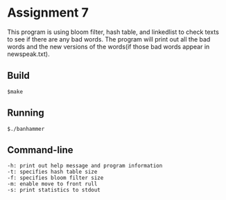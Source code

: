 # Assignment 7

This program is using bloom filter, hash table, and linkedlist to check texts to see if there are any bad words. The program will print out all the bad words and the new versions of the words(if those bad words appear in newspeak.txt).

## Build
	$make

## Running
	$./banhammer

## Command-line
	-h: print out help message and program information
	-t: specifies hash table size
	-f: specifies bloom filter size
	-m: enable move to front rull
	-s: print statistics to stdout

